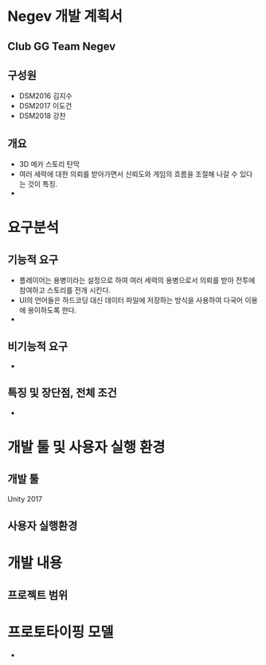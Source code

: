 **Negev** 개발 계획서
====================

Club GG Team **Negev**
------------------
## 구성원
- DSM2016 김지수
- DSM2017 이도건
- DSM2018 강찬

## 개요
- 3D 메카 스토리 탄막
- 여러 세력에 대한 의뢰를 받아가면서 신뢰도와 게임의 흐름을 조절해 나갈 수 있다는 것이 특징.
- 

# 요구분석

## 기능적 요구
- 플레이어는 용병이라는 설정으로 하여 여러 세력의 용병으로서 의뢰를 받아 전투에 참여하고 스토리를 전개 시킨다.
- UI의 언어들은 하드코딩 대신 데이터 파일에 저장하는 방식을 사용하여 다국어 이용에 용이하도록 한다.
-
## 비기능적 요구
- 

## 특징 및 장단점, 전체 조건
- 

# 개발 툴 및 사용자 실행 환경

## 개발 툴
Unity 2017

## 사용자 실행환경

# 개발 내용

## 프로젝트 범위

# 프로토타이핑 모델
- 